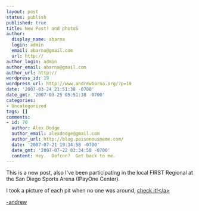 ```yaml
---
layout: post
status: publish
published: true
title: New Post! and photoS
author:
  display_name: abarna
  login: admin
  email: abarna@gmail.com
  url: http://
author_login: admin
author_email: abarna@gmail.com
author_url: http://
wordpress_id: 19
wordpress_url: http://www.andrewbarna.org/?p=19
date: '2007-03-24 21:51:38 -0700'
date_gmt: '2007-03-25 05:51:38 -0700'
categories:
- Uncategorized
tags: []
comments:
- id: 70
  author: Alex Dodge
  author_email: alexdodge@gmail.com
  author_url: http://blog.poisonousmeme.com/
  date: '2007-07-21 19:34:58 -0700'
  date_gmt: '2007-07-22 03:34:58 -0700'
  content: Hey.  Defcon?  Get back to me.
---
```

<p>This is a new post, also I've been participating in the local FIRST Regional at the San Diego Sports Arena (IPayOne Center).</p>
<p>I took a picture of each pit when no one was around, <a href="http:&#47;&#47;andrewbarna.org&#47;photos&#47;gallery&#47;main.php?g2_itemId=14216">check it!<&#47;a></p>
<p>-andrew</p>

